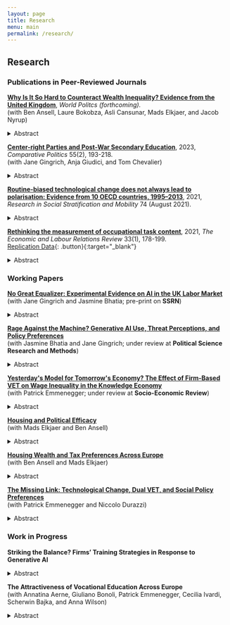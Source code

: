```yaml
---
layout: page
title: Research
menu: main
permalink: /research/
---
```


## Research

### Publications in Peer-Reviewed Journals
<p> </p>

**[Why Is It So Hard to Counteract Wealth Inequality? Evidence from the United Kingdom](https://matthiashaslberger.github.io/papers/Taxing_Inheritances_rev.pdf)**, *World Politcs (forthcoming).* \
  (with Ben Ansell, Laure Bokobza, Asli Cansunar, Mads Elkjaer, and Jacob Nyrup) 
<details>
  <summary>Abstract</summary>

It has long been established that education and income affect people's political efficacy. Surprisingly, the role of wealth has been largely neglected in this literature. In this paper, we argue that housing wealth performs an insurance function and is thereby associated with higher internal and external political efficacy. Using data from the UKHLS and a representative survey including an experiment that was administered in England and Wales, we document a sizeable and statistically significant positive association of housing wealth and perceived wealth with efficacy. However, this relationship is less robust to sample attrition than between efficacy and education or income. We furthermore investigate whether informing respondents about house price inequality affects their efficacy. Our information treatments show no effect on external efficacy, while the effect on internal efficacy depends on the respondent correctly understanding the information: comprehenders show higher efficacy and non-comprehenders exhibit lower efficacy, compared to the control group. This suggests that views of government responsiveness (external efficacy) are not easily manipulated, while for people's view of their own understanding of politics (internal efficacy), comprehension matters more than content of the information treatment, in accordance with self-efficacy theory. 
</details>
<p> </p> 

**[Center-right Parties and Post-War Secondary Education](https://www.ingentaconnect.com/content/cuny/cp/pre-prints/content-jcpo2186)**, 2023, *Comparative Politics* 55(2), 193-218. \
(with Jane Gingrich, Anja Giudici, and Tom Chevalier) 
<details>
  <summary>Abstract</summary>
  
The massification of secondary schooling constitutes the key educational project of the first post-war period. However, the resulting educational structures differed in terms of streaming and standardisation. Despite their historical opposition, center-right parties contributed to shaping these reforms. They opposed standardisation because their distributive strategy rested on support from elites and middle classes. However, their stance on streaming varied. Centre-right parties supported streaming when they were linked to teachers and private providers who opposed comprehensive reforms, but supported de-streaming where such groups aligned with the left. The analysis suggests that common partisan distributive aims can materialize as varied public service reforms, due their intersection with the productive environment. This paper shows these outcomes by tracing reforms shaped by center-right parties in Bavaria, France, and Italy. 
</details>
<p> </p>  

**[Routine-biased technological change does not always lead to polarisation: Evidence from 10 OECD countries, 1995–2013](https://www.sciencedirect.com/science/article/abs/pii/S0276562421000433?via%3Dihub)**, 2021, *Research in Social Stratification and Mobility* 74 (August 2021).
<details>
  <summary>Abstract</summary>
  
This article deals with a central paradox in the occupational polarisation literature: most scholars accept that technological change is biased against routine-intensive occupations, but in many countries, we do not see the pattern of occupational polarisation that the theory usually predicts. I argue and show empirically using a dataset of 10 OECD countries between 1995 and 2013 that technological change is both routine-biased and skill-biased, but that the result of routine-biased technological change may be occupational upgrading rather than polar- isation. This is due to differences in occupational routine-wage hierarchies: only where routine occupations cluster around the middle of the wage distribution are we likely to see polarisation. Where routine occupations are concentrated near the bottom of the wage hierarchy, upgrading occupational change is the norm. Based on research on the US, the former has been widely assumed, but it does not hold true in all countries. Overall, this article shows that much previous work on routine-biased technological change and polarisation was built on premises that do not travel well. This underscores the importance of comparative research for building and testing robust general theories.
</details>
<p> </p>  

**[Rethinking the measurement of occupational task content](https://doi.org/10.1177/10353046211037095)**, 2021, *The Economic and Labour Relations Review* 33(1), 178-199. \
[Replication Data](https://doi.org/10.7910/DVN/JABYD7){: .button}{:target="_blank"}
<details>
  <summary>Abstract</summary>

Which tasks workers perform on their jobs is critical for how technological change plays out in the labour market. This crucial insight sparked a large literature on routine-biased technological change which argues that routine occupations with a high share of repetitive and codifiable tasks are at risk of being automated. This paper makes the case for rethinking how we operationalise occupational task content. Based on survey data from 27 European countries between 2000 and 2015, I construct novel measures of routine task intensity and task complexity at the ISCO-88 2-digit level. Comparing them to existing operationalisations, I show that the proposed indices lead to improvements in several critical areas. The task dimensions have a straightforward theoretical interpretation as they capture the essence of the routine-bias and skill-bias arguments and are operationalised to better align theory and measurement. Furthermore, my indices create new opportunities for research by allowing researchers to analyse within-occupation change and country-differences in occupational task content. My paper can therefore contribute to a more sociologically informed understanding of technological change. The indices will benefit both sociologists and labour economists in investigating the nature of recent employment trends in Europe and formulating policies to deal with these challenges.
</details>
<p> </p>


### Working Papers

**[No Great Equalizer: Experimental Evidence on AI in the UK Labor Market](https://papers.ssrn.com/sol3/papers.cfm?abstract_id=4594466)** \
  (with Jane Gingrich and Jasmine Bhatia; pre-print on **SSRN**)
<details>
  <summary>Abstract</summary>

Generative artificial intelligence is already transforming how people work. There is an emerging consensus in early studies that it reduces inequalities in performance within specific occupational groups; however, the question of whether these results generalize to the labor market at large remains open. We conducted a pre-registered online experiment with a representative sample of the UK working-age population. We randomly assigned participants to treatments that encouraged or discouraged the use of ChatGPT and then asked them to complete a set of tasks of varying complexity and ambiguity. We find that exposure to ChatGPT increased productivity in all tasks, with greater benefits observed in more complex and less ambiguous tasks. ChatGPT did reduce performance inequality *within* occupational groups in most cases, but not *between* educational or occupational groups. Inequalities between younger and older workers even increased. This study indicates that generative AI has the potential to improve worker performance in a wide array of tasks, but the impact on aggregate inequalities is likely to depend on task-specific features and workers' characteristics.
</details>
<p> </p>

**[Rage Against the Machine? Generative AI Use, Threat Perceptions, and Policy Preferences](https://papers.ssrn.com/sol3/papers.cfm?abstract_id=4876736)** \
  (with Jasmine Bhatia and Jane Gingrich; under review at **Political Science Research and Methods**)
<details>
  <summary>Abstract</summary>

Scholars interested in the effect of automation on policy preferences have commonly argued that (perceived) risk predicts demand for insurance. Generative AI potentially challenges this dynamic. Based on a pre-registered online experiment with a near-representative sample of 1,041 working-age adults from the UK we show that direct exposure to generative AI in text-based tasks does not increase worries about job prospects and leads to a more positive attitude towards the technology. Despite this, treated respondents show greater support for progressive social policy and place themselves politically further left, indicating that sociotropic preferences dominate self-interest. Text analysis of an open-ended question shows thoughtful engagement with the implications of AI and no signs of partisan cueing. This article provides a first big-picture investigation of the political implications of generative AI and outlines avenues for further research.
</details>
<p> </p>


**[Yesterday's Model for Tomorrow's Economy? The Effect of Firm-Based VET on Wage Inequality in the Knowledge Economy](https://matthiashaslberger.github.io/papers/VET_KE_SER.pdf)** \
  (with Patrick Emmenegger; under review at **Socio-Economic Review**)
<details>
  <summary>Abstract</summary>
    
Dual vocational education and training (VET) systems are said to have positive economic effects. However, recent contributions suggest that the rise of the knowledge economy undermines these positive effects because university-educated workers are better suited for the new knowledge-intensive jobs. This paper provides the first evidence on the effect of dual VET on wage inequality in mature knowledge economies. Using a new dataset on 37 advanced economies from 1996 to 2020, we find that dual VET remains associated with lower levels of wage inequality throughout the entire period. The rise of the knowledge economy is positively associated with wage inequality at low levels of dual VET. However, where the dual VET share is high, the rise of the knowledge economy further reduces wage inequality. Contrary to the fears often espoused in the literature, we find no evidence that the knowledge economy undermines the positive effects of dual VET.
</details>
<p> </p>

**[Housing and Political Efficacy](https://matthiashaslberger.github.io/papers/housing_efficacy.pdf)** \
  (with Mads Elkjaer and Ben Ansell) 
<details>
  <summary>Abstract</summary>
    
It has long been established that education and income affect people's political efficacy. Surprisingly, the role of wealth - in particular, housing wealth - has thus far been ignored in this literature. We theorise that housing performs several functions that increase political efficacy and test our arguments using data from three large representative surveys administered in the UK. We first argue that housing wealth provides a form of "self-insurance", which on the one hand facilitates civic engagement, and on the other hand raises people's stakes in the political process. In line with this argument, we find that homeowners, owners of more valuable houses, owners who have paid off their mortgage, and individuals who believe themselves to be higher in the housing wealth distribution all exhibit higher efficacy. Based on the literature on status expectations and the politics of resentment, we furthermore investigate whether intergenerational housing mobility affects political efficacy. However, we find no evidence that upward or downward intergenerational housing mobility affects efficacy beyond the first-order effect of homeownership. Finally, we study whether stronger local ties explain the higher efficacy of homeowners. Again, however, we find no evidence that length of tenancy in the area affects homeowners and renters differently. The results of this study show that housing - and by extension wealth more generally - constitutes a hitherto neglected but crucial determinant of political efficacy, chiefly by providing security which enables and incentivises engagement.
</details>
<p> </p> 

**[Housing Wealth and Tax Preferences Across Europe](https://matthiashaslberger.github.io/papers/housing_taxes.pdf)** \
  (with Ben Ansell and Mads Elkjaer)
<details>
  <summary>Abstract</summary>
    
Despite being much more unequally distributed than income, wealth as a determinant of political preferences has received comparatively little attention. We address this gap by studying how housing wealth – the bulk of private wealth for most ordinary citizens – affects attitudes towards the taxation of income, inheritance, capital gains, and wealth. We leverage data from 7 European countries from an original survey including a conjoint and an information experiment. We find that compared to renters, homeowners and children of homeowners prefer less progressive taxation of wealth and inheritances. We can further show that this effect is driven by homeowners who own their house outright, while homeowners with a mortgage have more moderate preferences. People who believe they are wealthy relative to others are likewise less supportive of progressive taxation. This supports a view of homeowners as rational economic actors who are particularly opposed to taxes that predominantly affect them. In the conjoint, we find that people favour progressive but overall lower taxes. Furthermore, when forced to choose between joint income and inheritance tax schedules, income tax takes precedence, even for homeowners. Overall, this paper provides a comprehensive investigation of housing wealth and tax preferences in Europe and contributes to an increasingly salient public and academic debate.
</details>
<p> </p>

**[The Missing Link: Technological Change, Dual VET, and Social Policy Preferences](https://matthiashaslberger.github.io/papers/VET_and_LMP_Preferences.pdf)** \
  (with Patrick Emmenegger and Niccolo Durazzi)
<details>
  <summary>Abstract</summary>
    
How does technological change affect social policy preferences? We advance the lively debate surrounding this question by focusing on the moderating role of education and training institutions. In particular, we develop a theoretical argument that foregrounds the role of dual VET systems. While existing literature would lead us to expect that dual VET systems increase demand for compensatory social policy and magnify the effect of automation risk on such demand, we contend that the opposite holds true. We hypothesize that dual VET systems weaken demand for compensatory social policy and dampen the effect of automation risk on demand for compensatory social policy through three non-mutually exclusive mechanisms that we refer to as (i) skill certification; (ii) material self-interest; and (iii) workplace socialization. Analyzing cross-national individual data from ESS, fine-grained data on individual educational background from the German ESS module as well as national-level OECD data on education and training systems, we find strong evidence in favor of our argument. The paper does not only advance the debate on social policy preferences in the age of automation but it also sheds new light on an old debate, namely the relationship between skill specificity and social policy preferences.
</details>  
<p> </p>

### Work in Progress

**Striking the Balance? Firms’ Training Strategies in Response to Generative AI** 
<details>
  <summary>Abstract</summary>

Practical learning from experts is key to the mastery of almost any job. It constitutes the backbone of collective skill formation systems and is equally crucial in systems emphasising on-the-job learning. Yet, generative AI threatens the complementary relationship between master and apprentice, senior and junior worker: tasks performed by entry-level workers with limited experience tend to be particularly exposed to substitution by AI. If these positions are replaced, skill development is impeded and overall workforce skill levels are likely to suffer in the medium- to long-term. This creates a dilemma for profit-maximising firms: automation may boost short-term productivity at the expense of long-term productivity growth. This paper studies how firms in Germany and the US navigate this challenge. Building on the Varieties of Capitalism literature, I argue that differences such as higher employee turnover and a greater emphasis on shareholder value incentivise American firms to prioritise AI adoption, while German firms maintain a stronger focus on training younger workers even if it means foregoing short-term gains. I test this argument empirically using data on job openings in sectors that are exposed to or sheltered from AI. This allows me to trace differential rates of change between the groups of occupations and across countries in a) the balance between junior and senior vacancies and b) the task composition of junior roles. Empirical support for my argument highlights a hitherto underappreciated potential long-term consequence of generative AI that may undermine its productivity-enhancing effects.

</details>
<p> </p>

**The Attractiveness of Vocational Education Across Europe** \
  (with Annatina Aerne, Giuliano Bonoli, Patrick Emmenegger, Cecilia Ivardi, Scherwin Bajka, and Anna Wilson)
<details>
  <summary>Abstract</summary>

Based on an original survey in 7 European countries, we aim to provide a comprehensive analysis of the determinants of the attractiveness of vocational education and training systems. 
</details>
<p> </p>
